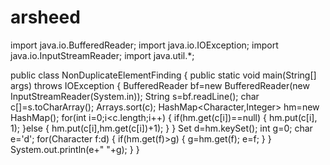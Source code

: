 # arsheed
import java.io.BufferedReader;
import java.io.IOException;
import java.io.InputStreamReader;
import java.util.*;

public class NonDuplicateElementFinding {
public static void main(String[] args) throws IOException {
	BufferedReader bf=new BufferedReader(new InputStreamReader(System.in));
	String s=bf.readLine();
	char c[]=s.toCharArray();
	Arrays.sort(c);
	HashMap<Character,Integer> hm=new HashMap();
	for(int i=0;i<c.length;i++) {
	if(hm.get(c[i])==null) {
		hm.put(c[i], 1);
	}else {
		hm.put(c[i],hm.get(c[i])+1);
	}
	}
  Set<Character> d=hm.keySet();
  int g=0;
  char e='d';
  for(Character f:d) {
	if(hm.get(f)>g) {
		g=hm.get(f);
		e=f;
	}
  }
	System.out.println(e+" "+g);
}
}
